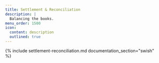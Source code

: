 ```yaml
---
title: Settlement & Reconciliation
description: |
  Balancing the books.
menu_order: 1500
icon:
  content: description
  outlined: true
---
```


{% include settlement-reconciliation.md documentation_section="swish" %}
